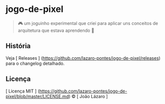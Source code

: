 # jogo-de-pixel
>:video_game: um joguinho experimental que criei para aplicar uns conceitos de arquitetura que  estava aprendendo :space_invader:

##  História
Veja [ Releases ] (https://github.com/lazaro-pontes/jogo-de-pixel/releases) para o changelog detalhado.

##  Licença
[ Licença MIT ] (https://github.com/lazaro-pontes/jogo-de-pixel/blob/master/LICENSE.md) © [ João Lázaro ]
